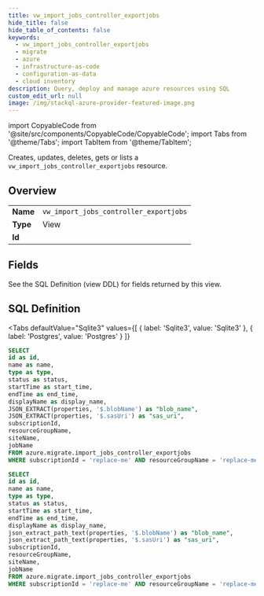 ```yaml
--- 
title: vw_import_jobs_controller_exportjobs
hide_title: false
hide_table_of_contents: false
keywords:
  - vw_import_jobs_controller_exportjobs
  - migrate
  - azure
  - infrastructure-as-code
  - configuration-as-data
  - cloud inventory
description: Query, deploy and manage azure resources using SQL
custom_edit_url: null
image: /img/stackql-azure-provider-featured-image.png
---
```


import CopyableCode from '@site/src/components/CopyableCode/CopyableCode';
import Tabs from '@theme/Tabs';
import TabItem from '@theme/TabItem';

Creates, updates, deletes, gets or lists a <code>vw_import_jobs_controller_exportjobs</code> resource.

## Overview
<table><tbody>
<tr><td><b>Name</b></td><td><code>vw_import_jobs_controller_exportjobs</code></td></tr>
<tr><td><b>Type</b></td><td>View</td></tr>
<tr><td><b>Id</b></td><td><CopyableCode code="azure.migrate.vw_import_jobs_controller_exportjobs" /></td></tr>
</tbody></table>

## Fields

See the SQL Definition (view DDL) for fields returned by this view.

## SQL Definition

<Tabs
defaultValue="Sqlite3"
values={[
{ label: 'Sqlite3', value: 'Sqlite3' },
{ label: 'Postgres', value: 'Postgres' }
]}
>
<TabItem value="Sqlite3">

```sql
SELECT
id as id,
name as name,
type as type,
status as status,
startTime as start_time,
endTime as end_time,
displayName as display_name,
JSON_EXTRACT(properties, '$.blobName') as "blob_name",
JSON_EXTRACT(properties, '$.sasUri') as "sas_uri",
subscriptionId,
resourceGroupName,
siteName,
jobName
FROM azure.migrate.import_jobs_controller_exportjobs
WHERE subscriptionId = 'replace-me' AND resourceGroupName = 'replace-me' AND siteName = 'replace-me';
```

</TabItem>
<TabItem value="Postgres">

```sql
SELECT
id as id,
name as name,
type as type,
status as status,
startTime as start_time,
endTime as end_time,
displayName as display_name,
json_extract_path_text(properties, '$.blobName') as "blob_name",
json_extract_path_text(properties, '$.sasUri') as "sas_uri",
subscriptionId,
resourceGroupName,
siteName,
jobName
FROM azure.migrate.import_jobs_controller_exportjobs
WHERE subscriptionId = 'replace-me' AND resourceGroupName = 'replace-me' AND siteName = 'replace-me';
```

</TabItem>
</Tabs>
